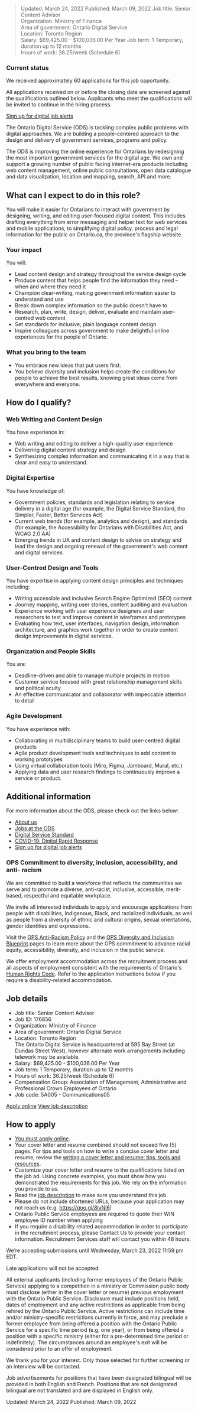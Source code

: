 
  
>Updated: March 24, 2022
>Published: March 09, 2022
>Job title: Senior Content Advisor    
>Organization: Ministry of Finance    
>Area of government: Ontario Digital Service    
>Location: Toronto Region        
>Salary: $69,425.00 - $100,036.00 Per Year
>Job term: 1 Temporary, duration up to 12 months    
>Hours of work: 36.25/week (Schedule 6)    

### Current status
We received approximately 60 applications for this job opportunity.

All applications received on or before the closing date are screened against the qualifications outlined below. Applicants who meet the qualifications will be invited to continue in the hiring process.

[Sign up for digital job alerts](http://eepurl.com/hgN9i9)

The Ontario Digital Service (ODS) is tackling complex public problems with digital approaches. We are building a people-centered approach to the design and delivery of government services, programs and policy.

The ODS is improving the online experience for Ontarians by redesigning the most important government services for the digital age. We own and support a growing number of public facing internet-era products including web content management, online public consultations, open data catalogue and data visualization, location and mapping, search, API and more.

## What can I expect to do in this role?
You will make it easier for Ontarians to interact with government by designing, writing, and editing user-focused digital content. This includes drafting everything from error messaging and helper text for web services and mobile applications, to simplifying digital policy, process and legal information for the public on Ontario.ca, the province's flagship website.

### Your impact
You will:
-   Lead content design and strategy throughout the service design cycle    
-   Produce content that helps people find the information they need – when and where they need it    
-   Champion clear-writing, making government information easier to understand and use    
-   Break down complex information so the public doesn't have to    
-   Research, plan, write, design, deliver, evaluate and maintain user-centred web content    
-   Set standards for inclusive, plain language content design    
-   Inspire colleagues across government to make delightful online experiences for the people of Ontario.    

### What you bring to the team
-   You embrace new ideas that put users first.    
-   You believe diversity and inclusion helps create the conditions for people to achieve the best results, knowing great ideas come from everywhere and everyone.    

## How do I qualify?
### Web Writing and Content Design
You have experience in:
-   Web writing and editing to deliver a high-quality user experience
-   Delivering digital content strategy and design   
-   Synthesizing complex information and communicating it in a way that is clear and easy to understand.
    
### Digital Expertise
You have knowledge of:
-   Government policies, standards and legislation relating to service delivery in a digital age (for example, the Digital Service Standard, the Simpler, Faster, Better Services Act)    
-   Current web trends (for example, analytics and design), and standards (for example, the Accessibility for Ontarians with Disabilities Act, and WCAG 2.0 AA)    
-   Emerging trends in UX and content design to advise on strategy and lead the design and ongoing renewal of the government's web content and digital services.    

### User-Centred Design and Tools
You have expertise in applying content design principles and techniques including:
-   Writing accessible and inclusive Search Engine Optimized (SEO) content    
-   Journey mapping, writing user stories, content auditing and evaluation    
-   Experience working with user experience designers and user researchers to test and improve content in wireframes and prototypes    
-   Evaluating how text, user interfaces, navigation design, information architecture, and graphics work together in order to create content design improvements in digital services.    

### Organization and People Skills
You are:
-   Deadline-driven and able to manage multiple projects in motion    
-   Customer service focused with great relationship management skills and political acuity    
-   An effective communicator and collaborator with impeccable attention to detail    

### Agile Development
You have experience with:
-   Collaborating in multidisciplinary teams to build user-centred digital products    
-   Agile product development tools and techniques to add content to working prototypes    
-   Using virtual collaboration tools (Miro, Figma, Jamboard, Mural, etc.)    
-   Applying data and user research findings to continuously improve a service or product.
    
## Additional information
For more information about the ODS, please check out the links below:
-   [About us](https://www.ontario.ca/page/ontario-digital-service)    
-   [Jobs at the ODS](https://www.ontario.ca/page/jobs-ontario-digital-service)    
-   [Digital Service Standard](https://www.ontario.ca/page/build-ontario-government-services)    
-   [COVID-19: Digital Rapid Response](https://covid-19.ontario.ca/)    
-   [Sign up for digital job alerts](http://eepurl.com/hgN9i9)

### OPS Commitment to diversity, inclusion, accessibility, and anti- racism
We are committed to build a workforce that reflects the communities we serve and to promote a diverse, anti-racist, inclusive, accessible, merit-based, respectful and equitable workplace.

We invite all interested individuals to apply and encourage applications from people with disabilities, Indigenous, Black, and racialized individuals, as well as people from a diversity of ethnic and cultural origins, sexual orientations, gender identities and expressions.

Visit the [OPS Anti-Racism Policy](https://www.ontario.ca/page/ontario-public-service-anti-racism-policy) and the [OPS Diversity and Inclusion Blueprint](https://www.ontario.ca/page/ops-inclusion-diversity-blueprint) pages to learn more about the OPS commitment to advance racial equity, accessibility, diversity, and inclusion in the public service.

We offer employment accommodation across the recruitment process and all aspects of employment consistent with the requirements of Ontario's [Human Rights Code](http://www.ohrc.on.ca/en/ontario-human-rights-code). Refer to the application instructions below if you require a disability-related accommodation.

## Job details
-   Job title: Senior Content Advisor    
-   Job ID: 176856    
-   Organization: Ministry of Finance    
-   Area of government: Ontario Digital Service    
-   Location: Toronto Region        
    The Ontario Digital Service is headquartered at 595 Bay Street (at Dundas Street West), however alternate work arrangements including telework may be available.    
-   Salary: $69,425.00 - $100,036.00 Per Year
-   Job term: 1 Temporary, duration up to 12 months    
-   Hours of work: 36.25/week (Schedule 6)    
-   Compensation Group: Association of Management, Administrative and Professional Crown Employees of Ontario    
-   Job code: 5A005 - Communications05
    
[Apply online](https://www.gojobs.gov.on.ca/Apply.aspx?Language=English&JobID=176856)  [View job description](https://www.gojobs.gov.on.ca/PDR.aspx?JobID=176856)

## How to apply
-   [You must apply online](https://www.gojobs.gov.on.ca/Apply.aspx?Language=English&JobID=176856).    
-   Your cover letter and resume combined should not exceed five (5) pages. For tips and tools on how to write a concise cover letter and resume, review the [writing a cover letter and resume: tips, tools and resources](https://www.gojobs.gov.on.ca/Docs/OPSCoverLetterandResumeWritingGuide.pdf).    
-   Customize your cover letter and resume to the qualifications listed on the job ad. Using concrete examples, you must show how you demonstrated the requirements for this job. We rely on the information you provide to us.    
-   Read the [job description](https://www.gojobs.gov.on.ca/PDR.aspx?JobID=176856) to make sure you understand this job.    
-   Please do not include shortened URLs, because your application may not reach us (e.g. https://goo.gl/8lvNl6)    
-   Ontario Public Service employees are required to quote their WIN employee ID number when applying    
-   If you require a disability related accommodation in order to participate in the recruitment process, please Contact Us to provide your contact information. Recruitment Services staff will contact you within 48 hours.

We’re accepting submissions until Wednesday, March 23, 2022 11:59 pm EDT.

Late applications will not be accepted.

All external applicants (including former employees of the Ontario Public Service) applying to a competition in a ministry or Commission public body must disclose (either in the cover letter or resume) previous employment with the Ontario Public Service. Disclosure must include positions held, dates of employment and any active restrictions as applicable from being rehired by the Ontario Public Service. Active restrictions can include time and/or ministry-specific restrictions currently in force, and may preclude a former employee from being offered a position with the Ontario Public Service for a specific time period (e.g. one year), or from being offered a position with a specific ministry (either for a pre-determined time period or indefinitely). The circumstances around an employee's exit will be considered prior to an offer of employment.

We thank you for your interest. Only those selected for further screening or an interview will be contacted.

Job advertisements for positions that have been designated bilingual will be provided in both English and French. Positions that are not designated bilingual are not translated and are displayed in English only.

Updated: March 24, 2022
Published: March 09, 2022
